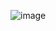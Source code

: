 ![image](https://github.com/BogusFrontend/fortnite-landing-page/assets/101849208/8ef1d729-28e6-48e6-97fd-0d80b4f584af)
